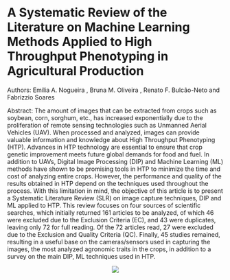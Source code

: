 # A Systematic Review of the Literature on Machine Learning Methods Applied to High Throughput Phenotyping in Agricultural Production

Authors: Emília A. Nogueira , Bruna M. Oliveira , Renato F. Bulcão-Neto and Fabrizzio Soares

Abstract: The amount of images that can be extracted from crops such as soybean, corn, sorghum, etc., has increased exponentially due to the proliferation of remote sensing technologies such as Unmanned Aerial Vehicles (UAV). When processed and analyzed, images can provide valuable information and knowledge about High Throughput Phenotyping (HTP). Advances in HTP technology are essential to ensure that crop genetic improvement meets future global demands for food and fuel. In addition to UAVs, Digital Image Processing (DIP) and Machine Learning (ML) methods have shown to be promising tools in HTP to minimize the time and cost of analyzing entire crops. However, the performance and quality of the results obtained in HTP depend on the techniques used throughout the process. With this limitation in mind, the objective of this article is to present a Systematic Literature Review (SLR) on image capture techniques, DIP and ML applied to HTP. This review focuses on four sources of scientific searches, which initially returned 161 articles to be analyzed, of which 46 were excluded due to the Exclusion Criteria (EC), and 43 were duplicates, leaving only 72 for full reading. Of the 72 articles read, 27 were excluded due to the Exclusion and Quality Criteria (QC). Finally, 45 studies remained, resulting in a useful base on the cameras/sensors used in capturing the images, the most analyzed agronomic traits in the crops, in addition to a survey on the main DIP, ML techniques used in HTP.





<div align="center"> 
<p float="left">

 <img src="https://user-images.githubusercontent.com/8752261/236588577-4d240b5b-1275-4fb6-8eed-41f94ce4c2ef.PNG" />

</p>

</div>



